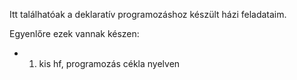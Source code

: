 Itt találhatóak a deklaratív programozáshoz készült házi feladataim.

Egyenlőre ezek vannak készen:
 - 1. kis hf, programozás cékla nyelven
